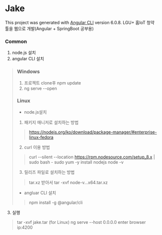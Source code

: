 # Jake

This project was generated with [Angular CLI](https://github.com/angular/angular-cli) version 6.0.8.
LGU+ 홈IoT 청약툴을 웹으로 개발(Angular + SpringBoot 공부용)

### Common
1. node.js 설치
2. angular CLI 설치

> ### Windows
> 1. 프로젝트 clone후 npm update
> 2. ng serve --open
> 
> ### Linux
> * node.js설치
> 1. 패키지 매니저로 설치하는 방법
> > https://nodejs.org/ko/download/package-manager/#enterprise-linux-fedora
> 2. curl 이용 방법
> > curl --silent --location https://rpm.nodesource.com/setup_8.x | sudo bash -
> > sudo yum -y install nodejs
> > node -v
> 3. 릴리즈 파일로 설치하는 방법
> > tar.xz 받아서 tar -xvf node-v...x64.tar.xz
> 
> * angluar CLI 설치
> > npm install -g @angular/cli
> 
3. 실행
> tar -xvf jake.tar (for Linux)
> ng serve --host 0.0.0.0
> enter browser ip:4200
